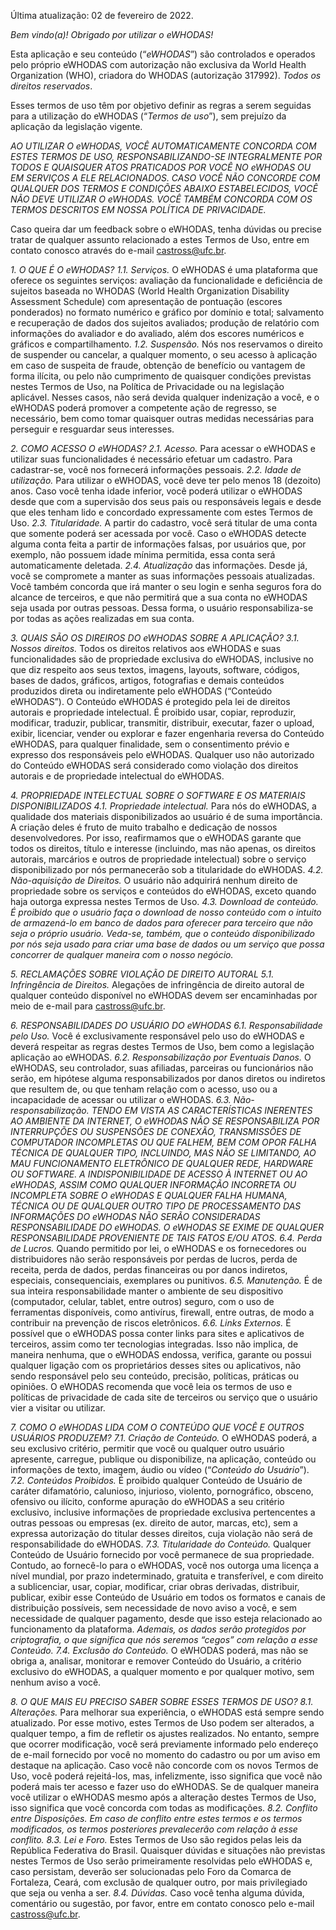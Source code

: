 Última atualização: 02 de fevereiro de 2022.

*Bem vindo(a)! Obrigado por utilizar o eWHODAS!*

Esta aplicação e seu conteúdo (“*eWHODAS*”) são controlados e operados pelo próprio eWHODAS com autorização não exclusiva da World Health Organization (WHO), criadora do WHODAS (autorização 317992). *Todos os direitos reservados*.

Esses termos de uso têm por objetivo definir as regras a serem seguidas para a utilização do eWHODAS (“*Termos de uso*”), sem prejuízo da aplicação da legislação vigente.

*AO UTILIZAR O eWHODAS, VOCÊ AUTOMATICAMENTE CONCORDA COM ESTES TERMOS DE USO, RESPONSABILIZANDO-SE INTEGRALMENTE POR TODOS E QUAISQUER ATOS PRATICADOS POR VOCÊ NO eWHODAS OU EM SERVIÇOS A ELE RELACIONADOS. CASO VOCÊ NÃO CONCORDE COM QUALQUER DOS TERMOS E CONDIÇÕES ABAIXO ESTABELECIDOS, VOCÊ NÃO DEVE UTILIZAR O eWHODAS. VOCÊ TAMBÉM CONCORDA COM OS TERMOS DESCRITOS EM NOSSA POLÍTICA DE PRIVACIDADE.*

Caso queira dar um feedback sobre o eWHODAS, tenha dúvidas ou precise tratar de qualquer assunto relacionado a estes Termos de Uso, entre em contato conosco através do e-mail castross@ufc.br.

*1. O QUE É O eWHODAS?*
   *1.1. Serviços.* O eWHODAS é uma plataforma que oferece os seguintes serviços: avaliação da funcionalidade e deficiência de sujeitos baseada no WHODAS (World Health Organization Disability Assessment Schedule) com apresentação de pontuação (escores ponderados) no formato numérico e gráfico por domínio e total; salvamento e recuperação de dados dos sujeitos avaliados; produção de relatório com informações do avaliador e do avaliado, além dos escores numéricos e gráficos e compartilhamento.
   *1.2. Suspensão.* Nós nos reservamos o direito de suspender ou cancelar, a qualquer momento, o seu acesso à aplicação em caso de suspeita de fraude, obtenção de benefício ou vantagem de forma ilícita, ou pelo não cumprimento de quaisquer condições previstas nestes Termos de Uso, na Política de Privacidade ou na legislação aplicável. Nesses casos, não será devida qualquer indenização a você, e o eWHODAS poderá promover a competente ação de regresso, se necessário, bem como tomar quaisquer outras medidas necessárias para perseguir e resguardar seus interesses.

*2. COMO ACESSO O eWHODAS?*
   *2.1. Acesso.* Para acessar o eWHODAS e utilizar suas funcionalidades é necessário efetuar um cadastro. Para cadastrar-se, você nos fornecerá informações pessoais.
   *2.2. Idade de utilização.* Para utilizar o eWHODAS, você deve ter pelo menos 18 (dezoito) anos. Caso você tenha idade inferior, você poderá utilizar o eWHODAS desde que com a supervisão dos seus pais ou responsáveis legais e desde que eles tenham lido e concordado expressamente com estes Termos de Uso.
   *2.3. Titularidade.* A partir do cadastro, você será titular de uma conta que somente poderá ser acessada por você. Caso o eWHODAS detecte alguma conta feita a partir de informações falsas, por usuários que, por exemplo, não possuem idade mínima permitida, essa conta será automaticamente deletada.
   *2.4. Atualização* das informações. Desde já, você se compromete a manter as suas informações pessoais atualizadas. Você também concorda que irá manter o seu login e senha seguros fora do alcance de terceiros, e que não permitirá que a sua conta no eWHODAS seja usada por outras pessoas. Dessa forma, o usuário responsabiliza-se por todas as ações realizadas em sua conta.

*3. QUAIS SÃO OS DIREIROS DO eWHODAS SOBRE A APLICAÇÃO?*
   *3.1. Nossos direitos.* Todos os direitos relativos aos eWHODAS e suas funcionalidades são de propriedade exclusiva do eWHODAS, inclusive no que diz respeito aos seus textos, imagens, layouts, software, códigos, bases de dados, gráficos, artigos, fotografias e demais conteúdos produzidos direta ou indiretamente pelo eWHODAS (“Conteúdo eWHODAS”). O Conteúdo eWHODAS é protegido pela lei de direitos autorais e propriedade intelectual. É proibido usar, copiar, reproduzir, modificar, traduzir, publicar, transmitir, distribuir, executar, fazer o upload, exibir, licenciar, vender ou explorar e fazer engenharia reversa do Conteúdo eWHODAS, para qualquer finalidade, sem o consentimento prévio e expresso dos responsáveis pelo eWHODAS. Qualquer uso não autorizado do Conteúdo eWHODAS será considerado como violação dos direitos autorais e de propriedade intelectual do eWHODAS.

*4. PROPRIEDADE INTELECTUAL SOBRE O SOFTWARE E OS MATERIAIS DISPONIBILIZADOS*
   *4.1. Propriedade intelectual.*  Para nós do eWHODAS, a qualidade dos materiais disponibilizados ao usuário é de suma importância. A criação deles é fruto de muito trabalho e dedicação de nossos desenvolvedores. Por isso, reafirmamos que o eWHODAS garante que todos os direitos, título e interesse (incluindo, mas não apenas, os direitos autorais, marcários e outros de propriedade intelectual) sobre o serviço disponibilizado por nós permanecerão sob a titularidade do eWHODAS.
   *4.2. Não-aquisição de Direitos.* O usuário não adquirirá nenhum direito de propriedade sobre os serviços e conteúdos do eWHODAS, exceto quando haja outorga expressa nestes Termos de Uso.
   *4.3. Download de conteúdo. É proibido que o usuário faça o download de nosso conteúdo com o intuito de armazená-lo em banco de dados para oferecer para terceiro que não seja o próprio usuário. Veda-se, também, que o conteúdo disponibilizado por nós seja usado para criar uma base de dados ou um serviço que possa concorrer de qualquer maneira com o nosso negócio.*

*5. RECLAMAÇÕES SOBRE VIOLAÇÃO DE DIREITO AUTORAL*
   *5.1. Infringência de Direitos.*  Alegações de infringência de direito autoral de qualquer conteúdo disponível no eWHODAS devem ser encaminhadas por meio de e-mail para castross@ufc.br.

*6. RESPONSABILIDADES DO USUÁRIO DO eWHODAS*
   *6.1. Responsabilidade pelo Uso.* Você é exclusivamente responsável pelo uso do eWHODAS e deverá respeitar as regras destes Termos de Uso, bem como a legislação aplicação ao eWHODAS.
   *6.2. Responsabilização por Eventuais Danos.* O eWHODAS, seu controlador, suas afiliadas, parceiras ou funcionários não serão, em hipótese alguma responsabilizados por danos diretos ou indiretos que resultem de, ou que tenham relação com o acesso, uso ou a incapacidade de acessar ou utilizar o eWHODAS.
   *6.3. Não-responsabilização. TENDO EM VISTA AS CARACTERÍSTICAS INERENTES AO AMBIENTE DA INTERNET, O eWHODAS NÃO SE RESPONSABILIZA POR INTERRUPÇÕES OU SUSPENSÕES DE CONEXÃO, TRANSMISSÕES DE COMPUTADOR INCOMPLETAS OU QUE FALHEM, BEM COM OPOR FALHA TÉCNICA DE QUALQUER TIPO, INCLUINDO, MAS NÃO SE LIMITANDO, AO  MAU FUNCIONAMENTO ELETRÔNICO DE QUALQUER REDE, HARDWARE OU SOFTWARE. A INDISPONIBILIDADE DE ACESSO À INTERNET OU AO eWHODAS, ASSIM COMO QUALQUER INFORMAÇÃO INCORRETA OU INCOMPLETA SOBRE O eWHODAS E QUALQUER FALHA HUMANA, TÉCNICA OU DE QUALQUER OUTRO TIPO DE PROCESSAMENTO DAS INFORMAÇÕES DO eWHODAS NÃO SERÃO CONSIDERADAS RESPONSABILIDADE DO eWHODAS. O eWHODAS SE EXIME DE QUALQUER RESPONSABILIDADE PROVENIENTE DE TAIS FATOS E/OU ATOS.*
   *6.4. Perda de Lucros.* Quando permitido por lei, o eWHODAS e os fornecedores ou distribuidores não serão responsáveis por perdas de lucros, perda de receita, perda de dados, perdas financeiras ou por danos indiretos, especiais, consequenciais, exemplares ou punitivos.
   *6.5. Manutenção.*  É de sua inteira responsabilidade manter o ambiente de seu dispositivo (computador, celular, tablet, entre outros) seguro, com o uso de ferramentas disponíveis, como antivírus, firewall, entre outras, de modo a contribuir na prevenção de riscos eletrônicos.
   *6.6. Links Externos.*  É possível que o eWHODAS possa conter links para sites e aplicativos de terceiros, assim como ter tecnologias integradas. Isso não implica, de maneira nenhuma, que o eWHODAS endossa, verifica, garante ou possui qualquer ligação com os proprietários desses sites ou aplicativos, não sendo responsável pelo seu conteúdo, precisão, políticas, práticas ou opiniões. O eWHODAS recomenda que você leia os termos de uso e políticas de privacidade de cada site de terceiros ou serviço que o usuário vier a visitar ou utilizar.

*7. COMO O eWHODAS LIDA COM O CONTEÚDO QUE VOCÊ E OUTROS USUÁRIOS PRODUZEM?*
   *7.1. Criação de Conteúdo.* O eWHODAS poderá, a seu exclusivo critério, permitir que você ou qualquer outro usuário apresente, carregue, publique ou disponibilize, na aplicação, conteúdo ou informações de texto, imagem, áudio ou vídeo (“*Conteúdo do Usuário*”).
   *7.2. Conteúdos Proibidos.* É proibido qualquer Conteúdo de Usuário de caráter difamatório, calunioso, injurioso, violento, pornográfico, obsceno, ofensivo ou ilícito, conforme apuração do eWHODAS a seu critério exclusivo, inclusive informações de propriedade exclusiva pertencentes a outras pessoas ou empresas (ex. direito de autor, marcas, etc), sem a expressa autorização do titular desses direitos, cuja violação não será de responsabilidade do eWHODAS.
   *7.3. Titularidade do Conteúdo.*  Qualquer Conteúdo de Usuário fornecido por você permanece de sua propriedade. Contudo, ao fornecê-lo para o eWHODAS, você nos outorga uma licença a nível mundial, por prazo indeterminado, gratuita e transferível, e com direito a sublicenciar, usar, copiar, modificar, criar obras derivadas, distribuir, publicar, exibir esse Conteúdo de Usuário em todos os formatos e canais de distribuição possíveis, sem necessidade de novo aviso a você, e sem necessidade de qualquer pagamento, desde que isso esteja relacionado ao funcionamento da plataforma. *Ademais, os dados serão protegidos por criptografia, o que significa que nós seremos “cegos” com relação a esse Conteúdo.*
   *7.4. Exclusão do Conteúdo.*  O eWHODAS poderá, mas não se obriga a, analisar, monitorar e remover Conteúdo do Usuário, a critério exclusivo do eWHODAS, a qualquer momento e por qualquer motivo, sem nenhum aviso a você. 

*8. O QUE MAIS EU PRECISO SABER SOBRE ESSES TERMOS DE USO?*
   *8.1. Alterações.* Para melhorar sua experiência, o eWHODAS está sempre sendo atualizado. Por esse motivo, estes Termos de Uso podem ser alterados, a qualquer tempo, a fim de refletir os ajustes realizados. No entanto, sempre que ocorrer modificação, você será previamente informado pelo endereço de e-mail fornecido por você no momento do cadastro ou por um aviso em destaque na aplicação. Caso você não concorde com os novos Termos de Uso, você poderá rejeitá-los, mas, infelizmente, isso significa que você não poderá mais ter acesso e fazer uso do eWHODAS. Se de qualquer maneira você utilizar o eWHODAS mesmo após a alteração destes Termos de Uso, isso significa que você concorda com todas as modificações.
   *8.2. Conflito entre Disposições. Em caso de conflito entre estes termos e os termos modificados, os termos posteriores prevalecerão com relação à esse conflito.*
   *8.3. Lei e Foro.* Estes Termos de Uso são regidos pelas leis da República Federativa do Brasil. Quaisquer dúvidas e situações não previstas nestes Termos de Uso serão primeiramente resolvidas pelo eWHODAS e, caso persistam, deverão ser solucionadas pelo Foro da Comarca de Fortaleza, Ceará, com exclusão de qualquer outro, por mais privilegiado que seja ou venha a ser.
   *8.4. Dúvidas.* Caso você tenha alguma dúvida, comentário ou sugestão, por favor, entre em contato conosco pelo e-mail castross@ufc.br.
